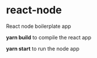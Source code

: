 # react-node

React node boilerplate app


**yarn build** to compile the react app

**yarn start** to run the node app
